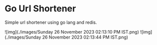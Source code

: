 # Go Url Shortener

Simple url shortener using go lang and redis.

![img](./images/Sunday 26 November 2023 02:13:10 PM IST.png)
![img](./images/Sunday 26 November 2023 02:13:44 PM IST.png)
